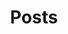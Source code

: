 ---
title: "Posts"
layout: archive
author_profile: true
permalink: /posts/
toc: true
toc_sticky : true	
---